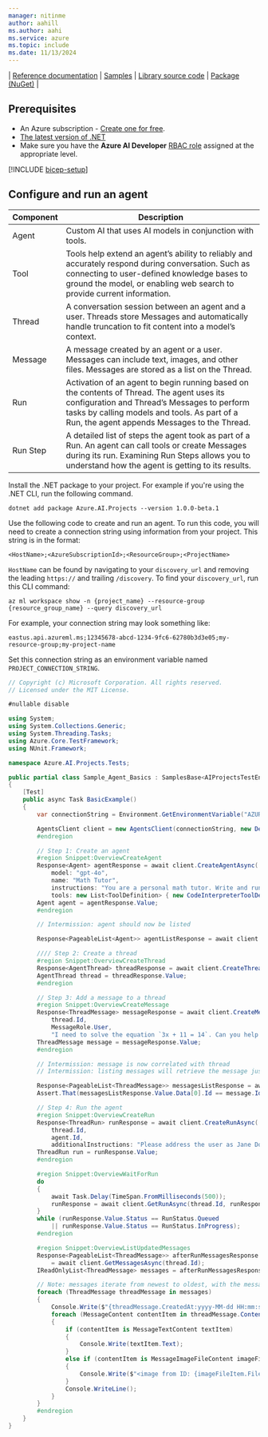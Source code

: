 ```yaml
---
manager: nitinme
author: aahill
ms.author: aahi
ms.service: azure
ms.topic: include
ms.date: 11/13/2024
---
```


| [Reference documentation](/dotnet/api/overview/azure/ai.projects-readme) | [Samples](https://github.com/Azure/azure-sdk-for-net/tree/main/sdk/ai/Azure.AI.Projects/tests/Samples) | [Library source code](https://github.com/Azure/azure-sdk-for-net/tree/main/sdk/ai/Azure.AI.Projects) | [Package (NuGet)](https://www.nuget.org/packages/Azure.AI.Projects/) |

## Prerequisites

* An Azure subscription - [Create one for free](https://azure.microsoft.com/free/cognitive-services).
* [The latest version of .NET](https://dotnet.microsoft.com/en-us/download)
* Make sure you have the **Azure AI Developer** [RBAC role](../../../ai-studio/concepts/rbac-ai-studio.md) assigned at the appropriate level.

[!INCLUDE [bicep-setup](bicep-setup.md)]

## Configure and run an agent

| Component | Description                                                                                                                                                                                                                               |
| --------- | ----------------------------------------------------------------------------------------------------------------------------------------------------------------------------------------------------------------------------------------- |
| Agent     | Custom AI that uses AI models in conjunction with tools.                                                                                                                                                                                  |
| Tool      | Tools help extend an agent’s ability to reliably and accurately respond during conversation. Such as connecting to user-defined knowledge bases to ground the model, or enabling web search to provide current information.               |
| Thread    | A conversation session between an agent and a user. Threads store Messages and automatically handle truncation to fit content into a model’s context.                                                                                     |
| Message   | A message created by an agent or a user. Messages can include text, images, and other files. Messages are stored as a list on the Thread.                                                                                                 |
| Run       | Activation of an agent to begin running based on the contents of Thread. The agent uses its configuration and Thread’s Messages to perform tasks by calling models and tools. As part of a Run, the agent appends Messages to the Thread. |
| Run Step  | A detailed list of steps the agent took as part of a Run. An agent can call tools or create Messages during its run. Examining Run Steps allows you to understand how the agent is getting to its results.                                |

Install the .NET package to your project. For example if you're using the .NET CLI, run the following command.

```console
dotnet add package Azure.AI.Projects --version 1.0.0-beta.1
```

Use the following code to create and run an agent. To run this code, you will need to create a connection string using information from your project. This string is in the format:

`<HostName>;<AzureSubscriptionId>;<ResourceGroup>;<ProjectName>`

`HostName` can be found by navigating to your `discovery_url` and removing the leading `https://` and trailing `/discovery`. To find your `discovery_url`, run this CLI command:

```azurecli
az ml workspace show -n {project_name} --resource-group {resource_group_name} --query discovery_url
```

For example, your connection string may look something like:

`eastus.api.azureml.ms;12345678-abcd-1234-9fc6-62780b3d3e05;my-resource-group;my-project-name`

Set this connection string as an environment variable named `PROJECT_CONNECTION_STRING`.

```csharp
// Copyright (c) Microsoft Corporation. All rights reserved.
// Licensed under the MIT License.

#nullable disable

using System;
using System.Collections.Generic;
using System.Threading.Tasks;
using Azure.Core.TestFramework;
using NUnit.Framework;

namespace Azure.AI.Projects.Tests;

public partial class Sample_Agent_Basics : SamplesBase<AIProjectsTestEnvironment>
{
    [Test]
    public async Task BasicExample()
    {
        var connectionString = Environment.GetEnvironmentVariable("AZURE_AI_CONNECTION_STRING");

        AgentsClient client = new AgentsClient(connectionString, new DefaultAzureCredential());
        #endregion

        // Step 1: Create an agent
        #region Snippet:OverviewCreateAgent
        Response<Agent> agentResponse = await client.CreateAgentAsync(
            model: "gpt-4o",
            name: "Math Tutor",
            instructions: "You are a personal math tutor. Write and run code to answer math questions.",
            tools: new List<ToolDefinition> { new CodeInterpreterToolDefinition() });
        Agent agent = agentResponse.Value;
        #endregion

        // Intermission: agent should now be listed

        Response<PageableList<Agent>> agentListResponse = await client.GetAgentsAsync();

        //// Step 2: Create a thread
        #region Snippet:OverviewCreateThread
        Response<AgentThread> threadResponse = await client.CreateThreadAsync();
        AgentThread thread = threadResponse.Value;
        #endregion

        // Step 3: Add a message to a thread
        #region Snippet:OverviewCreateMessage
        Response<ThreadMessage> messageResponse = await client.CreateMessageAsync(
            thread.Id,
            MessageRole.User,
            "I need to solve the equation `3x + 11 = 14`. Can you help me?");
        ThreadMessage message = messageResponse.Value;
        #endregion

        // Intermission: message is now correlated with thread
        // Intermission: listing messages will retrieve the message just added

        Response<PageableList<ThreadMessage>> messagesListResponse = await client.GetMessagesAsync(thread.Id);
        Assert.That(messagesListResponse.Value.Data[0].Id == message.Id);

        // Step 4: Run the agent
        #region Snippet:OverviewCreateRun
        Response<ThreadRun> runResponse = await client.CreateRunAsync(
            thread.Id,
            agent.Id,
            additionalInstructions: "Please address the user as Jane Doe. The user has a premium account.");
        ThreadRun run = runResponse.Value;
        #endregion

        #region Snippet:OverviewWaitForRun
        do
        {
            await Task.Delay(TimeSpan.FromMilliseconds(500));
            runResponse = await client.GetRunAsync(thread.Id, runResponse.Value.Id);
        }
        while (runResponse.Value.Status == RunStatus.Queued
            || runResponse.Value.Status == RunStatus.InProgress);
        #endregion

        #region Snippet:OverviewListUpdatedMessages
        Response<PageableList<ThreadMessage>> afterRunMessagesResponse
            = await client.GetMessagesAsync(thread.Id);
        IReadOnlyList<ThreadMessage> messages = afterRunMessagesResponse.Value.Data;

        // Note: messages iterate from newest to oldest, with the messages[0] being the most recent
        foreach (ThreadMessage threadMessage in messages)
        {
            Console.Write($"{threadMessage.CreatedAt:yyyy-MM-dd HH:mm:ss} - {threadMessage.Role,10}: ");
            foreach (MessageContent contentItem in threadMessage.ContentItems)
            {
                if (contentItem is MessageTextContent textItem)
                {
                    Console.Write(textItem.Text);
                }
                else if (contentItem is MessageImageFileContent imageFileItem)
                {
                    Console.Write($"<image from ID: {imageFileItem.FileId}");
                }
                Console.WriteLine();
            }
        }
        #endregion
    }
}
```